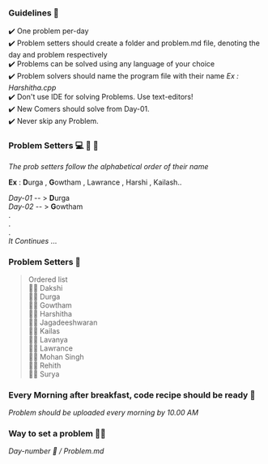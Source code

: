 ### Guidelines 🎌 <br>

:heavy_check_mark: One problem per-day <br>
:heavy_check_mark: Problem setters should create a folder and problem.md file, denoting the day and problem respectively <br>
:heavy_check_mark: Problems can be solved using any language of your choice <br>
:heavy_check_mark: Problem solvers should name the program file with their name _Ex : Harshitha.cpp_ <br>
:heavy_check_mark: Don't use IDE for solving Problems. Use text-editors! <br>
:heavy_check_mark: New Comers should solve from Day-01.<br>
:heavy_check_mark: Never skip any Problem.

### Problem Setters 💻 👩 👨

_The prob setters follow the alphabetical order of their name_ <br>

**Ex** : **D**urga , **G**owtham , Lawrance , Harshi , Kailash.. <br>

_Day-01_ -- > **D**urga <br>
_Day-02_ -- > **G**owtham <br>
. <br>
. <br>
. <br>
_It Continues_ ... <br>

### Problem Setters 👋

> Ordered list <br>
> :man_student: Dakshi <br>
> :woman_student: Durga <br>
> :man_student: Gowtham <br>
> :woman_student: Harshitha <br>
> :man_student: Jagadeeshwaran <br>
> :man_student: Kailas <br>
> :woman_student: Lavanya <br>
> :man_student: Lawrance <br>
> :man_student: Mohan Singh <br>
> :man_student: Rehith <br>
> :man_student: Surya <br>

### Every Morning after breakfast, code recipe should be ready 🍔 <br>

_Problem should be uploaded every morning by 10.00 AM_

### Way to set a problem 🥜🥜

_Day-number 📆 / Problem.md_
